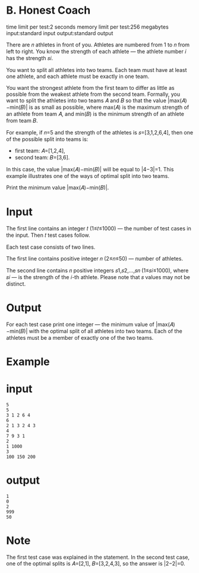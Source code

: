 # B. Honest Coach
time limit per test:2 seconds
memory limit per test:256 megabytes
input:standard input
output:standard output

There are 𝑛 athletes in front of you. Athletes are numbered from 1 to 𝑛 from left to right. You know the strength of each athlete — the athlete number 𝑖 has the strength 𝑠𝑖.

You want to split all athletes into two teams. Each team must have at least one athlete, and each athlete must be exactly in one team.

You want the strongest athlete from the first team to differ as little as possible from the weakest athlete from the second team. Formally, you want to split the athletes into two teams 𝐴 and 𝐵 so that the value |max(𝐴)−min(𝐵)| is as small as possible, where max(𝐴) is the maximum strength of an athlete from team 𝐴, and min(𝐵) is the minimum strength of an athlete from team 𝐵.

For example, if 𝑛=5 and the strength of the athletes is 𝑠=[3,1,2,6,4], then one of the possible split into teams is:

* first team: 𝐴=[1,2,4],
* second team: 𝐵=[3,6].

In this case, the value |max(𝐴)−min(𝐵)| will be equal to |4−3|=1. This example illustrates one of the ways of optimal split into two teams.

Print the minimum value |max(𝐴)−min(𝐵)|.

# Input
The first line contains an integer 𝑡 (1≤𝑡≤1000) — the number of test cases in the input. Then 𝑡 test cases follow.

Each test case consists of two lines.

The first line contains positive integer 𝑛 (2≤𝑛≤50) — number of athletes.

The second line contains 𝑛 positive integers 𝑠1,𝑠2,…,𝑠𝑛 (1≤𝑠𝑖≤1000), where 𝑠𝑖 — is the strength of the 𝑖-th athlete. Please note that 𝑠 values may not be distinct.

# Output
For each test case print one integer — the minimum value of |max(𝐴)−min(𝐵)| with the optimal split of all athletes into two teams. Each of the athletes must be a member of exactly one of the two teams.

# Example
# input
~~~
5
5
3 1 2 6 4
6
2 1 3 2 4 3
4
7 9 3 1
2
1 1000
3
100 150 200
~~~
# output
~~~
1
0
2
999
50
~~~

# Note
The first test case was explained in the statement. In the second test case, one of the optimal splits is 𝐴=[2,1], 𝐵=[3,2,4,3], so the answer is |2−2|=0.